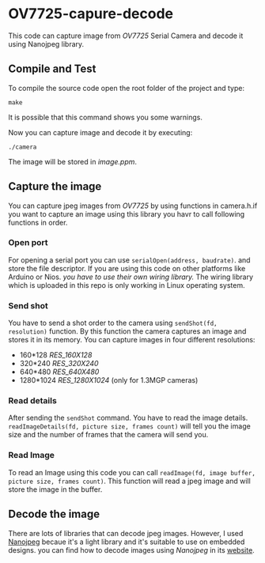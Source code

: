 # OV7725-capure-decode
This code can capture image from *OV7725* Serial Camera and decode it using Nanojpeg library.
## Compile and Test
To compile the source code open the root folder of the project and type:
```
make
```
It is possible that this command shows you some warnings.

Now you can capture image and decode it by executing:
```
./camera
```
The image will be stored in *image.ppm*.
## Capture the image
You can capture jpeg images from *OV7725* by using functions in camera.h.if you want to capture an image using this library you havr to call following functions in order.
### Open port
For opening a serial port you can use ``serialOpen(address, baudrate)``. and store the file descriptor.
If you are using this code on other platforms like Arduino or Nios. *you have to use their own wiring library.* The wiring library which is uploaded in this repo is only working in Linux operating system.
### Send shot
You have to send a shot order to the camera using ``sendShot(fd, resolution)`` function. By this function the camera captures an image and stores it in its memory.
You can capture images in four different resolutions:

* 160\*128 *RES_160X128* 
* 320\*240 *RES_320X240* 
* 640\*480 *RES_640X480* 
* 1280\*1024 *RES_1280X1024* (only for 1.3MGP cameras) 

### Read details
After sending the ``sendShot`` command. You have to read the image details. ``readImageDetails(fd, picture size, frames count)`` will tell you the image size and the number of frames that the camera will send you.
### Read Image
To read an Image using this code you can call ``readImage(fd, image buffer, picture size, frames count)``.
This function will read a jpeg image and will store the image in the buffer.
## Decode the image
There are lots of libraries that can decode jpeg images. However, I used [Nanojpeg](http://keyj.emphy.de/nanojpeg/) becaue it's a light library and it's suitable to use on embedded designs.
you can find how to decode images using  *Nanojpeg* in its [website](http://keyj.emphy.de/nanojpeg/).
